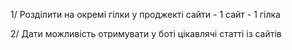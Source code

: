 1/ Розділити на окремі гілки у проджекті сайти - 1 сайт - 1 гілка

2/ Дати можливість отримувати у боті цікавлячі статті із сайтів